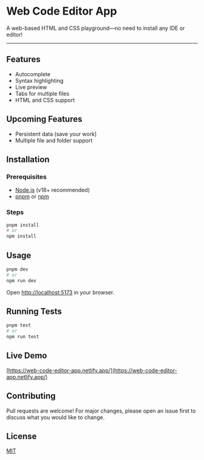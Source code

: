# Web Code Editor App

A web-based HTML and CSS playground—no need to install any IDE or editor!

---

## Features

- Autocomplete
- Syntax highlighting
- Live preview
- Tabs for multiple files
- HTML and CSS support

## Upcoming Features

- Persistent data (save your work)
- Multiple file and folder support

## Installation

### Prerequisites

- [Node.js](https://nodejs.org/) (v18+ recommended)
- [pnpm](https://pnpm.io/) or [npm](https://www.npmjs.com/)

### Steps

```sh
pnpm install
# or
npm install
```

## Usage

```sh
pnpm dev
# or
npm run dev
```

Open [http://localhost:5173](http://localhost:5173) in your browser.

## Running Tests

```sh
pnpm test
# or
npm run test
```

## Live Demo

[https://web-code-editor-app.netlify.app/](https://web-code-editor-app.netlify.app/)

## Contributing

Pull requests are welcome! For major changes, please open an issue first to discuss what you would like to change.

## License

[MIT](LICENSE)
